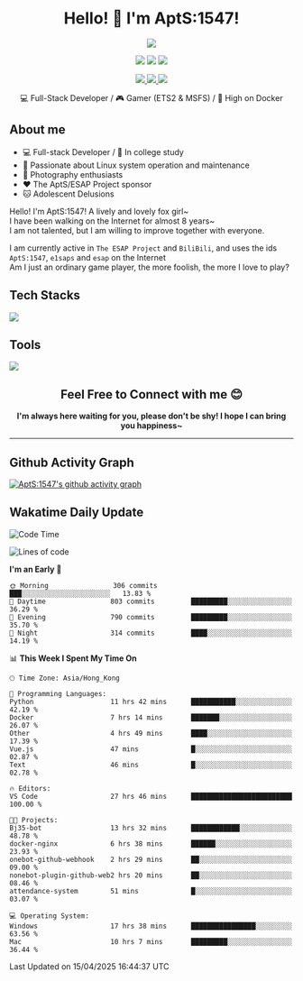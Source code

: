 <div align="center">
  <h1>Hello! 👋 I'm AptS:1547!</h1>
</div>

<div align="center">

  <p>
    <a href="https://github.com/AptS-1547">
      <img src="https://github-readme-stats.vercel.app/api?username=AptS-1547&show_icons=true&theme=transparent" />
    </a>
  </p>

  <p>
    <img src="https://komarev.com/ghpvc/?username=AptS-1547&color=blue&style=flat-square" />
    <img src="https://img.shields.io/github/followers/AptS-1547?style=flat-square" />
    <img src="https://img.shields.io/github/stars/AptS-1547?style=flat-square" />
  </p>

  <p>
  <a href="https://www.esaps.net/">
    <img src="https://img.shields.io/badge/website-4493f8?style=for-the-badge&logo=About.me&logoColor=white" />
  </a>
  <a href="https://wwwesaps.net/feed/">
    <img src="https://img.shields.io/badge/RSS-4493f8?style=for-the-badge&logo=rss&logoColor=white" />
  </a>
  <a href="mailto:apts-1547@esaps.net">
    <img src="https://img.shields.io/badge/Email-4493f8?style=for-the-badge&logo=gmail&logoColor=white" />
  </a>
 </p>

 💻 Full-Stack Developer / 🎮 Gamer (ETS2 & MSFS) / 🐋 High on Docker

</div>

## About me

- 💻 Full-stack Developer / 🏫 In college study
- 📶 Passionate about Linux system operation and maintenance
- 📸 Photography enthusiasts
- ❤ The AptS/ESAP Project sponsor
- 🐱 Adolescent Delusions

Hello! I'm AptS:1547! A lively and lovely fox girl~  
I have been walking on the Internet for almost 8 years~  
I am not talented, but I am willing to improve together with everyone.  

I am currently active in `The ESAP Project` and `BiliBili`, and uses the ids `AptS:1547`, `e1saps` and `esap` on the Internet  
Am I just an ordinary game player, the more foolish, the more I love to play?  

## Tech Stacks
<a href="https://skillicons.dev">
  <img src="https://skillicons.dev/icons?i=py,arduino,php,html,css,javascript,typescript,bash,java,kotlin,vue,go,nodejs,cpp,rust,tailwind" />
</a>
   
## Tools

<a href="https://skillicons.dev">
  <img src="https://skillicons.dev/icons?i=ae,pr,ps,au,blender,visualstudio,vscode,androidstudio,idea,anaconda,gradle,maven,npm,vite,yarn,cloudflare,docker,git,github,githubactions,jenkins,nginx,workers,wordpress,sentry,grafana,prometheus,postgres,mysql,mongodb,redis" />
</a>

<div align="center">
  <h2>Feel Free to Connect with me 😊</h2>
</div>

<div align="center">
  <strong>I'm always here waiting for you, please don't be shy! I hope I can bring you happiness~</strong>
</div>

----------------------

## Github Activity Graph

[![AptS:1547's github activity graph](https://github-readme-activity-graph.vercel.app/graph?username=AptS-1547&theme=react-dark)](https://github.com/AptS-1547)

## Wakatime Daily Update

<!--START_SECTION:waka-->
![Code Time](http://img.shields.io/badge/Code%20Time-409%20hrs%2054%20mins-blue)

![Lines of code](https://img.shields.io/badge/From%20Hello%20World%20I%27ve%20Written-483.7%20thousand%20lines%20of%20code-blue)

**I'm an Early 🐤** 

```text
🌞 Morning                306 commits         ███░░░░░░░░░░░░░░░░░░░░░░   13.83 % 
🌆 Daytime                803 commits         █████████░░░░░░░░░░░░░░░░   36.29 % 
🌃 Evening                790 commits         █████████░░░░░░░░░░░░░░░░   35.70 % 
🌙 Night                  314 commits         ████░░░░░░░░░░░░░░░░░░░░░   14.19 % 
```


📊 **This Week I Spent My Time On** 

```text
🕑︎ Time Zone: Asia/Hong_Kong

💬 Programming Languages: 
Python                   11 hrs 42 mins      ███████████░░░░░░░░░░░░░░   42.19 % 
Docker                   7 hrs 14 mins       ███████░░░░░░░░░░░░░░░░░░   26.07 % 
Other                    4 hrs 49 mins       ████░░░░░░░░░░░░░░░░░░░░░   17.39 % 
Vue.js                   47 mins             █░░░░░░░░░░░░░░░░░░░░░░░░   02.87 % 
Text                     46 mins             █░░░░░░░░░░░░░░░░░░░░░░░░   02.78 % 

🔥 Editors: 
VS Code                  27 hrs 46 mins      █████████████████████████   100.00 % 

🐱‍💻 Projects: 
Bj35-bot                 13 hrs 32 mins      ████████████░░░░░░░░░░░░░   48.78 % 
docker-nginx             6 hrs 38 mins       ██████░░░░░░░░░░░░░░░░░░░   23.93 % 
onebot-github-webhook    2 hrs 29 mins       ██░░░░░░░░░░░░░░░░░░░░░░░   09.00 % 
nonebot-plugin-github-web2 hrs 20 mins       ██░░░░░░░░░░░░░░░░░░░░░░░   08.46 % 
attendance-system        51 mins             █░░░░░░░░░░░░░░░░░░░░░░░░   03.07 % 

💻 Operating System: 
Windows                  17 hrs 38 mins      ████████████████░░░░░░░░░   63.56 % 
Mac                      10 hrs 7 mins       █████████░░░░░░░░░░░░░░░░   36.44 % 
```


 Last Updated on 15/04/2025 16:44:37 UTC
<!--END_SECTION:waka-->
